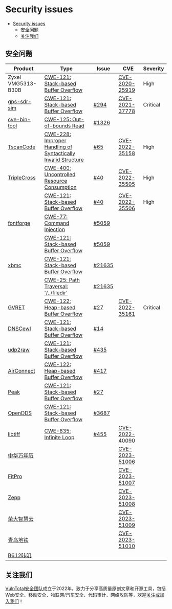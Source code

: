 # Security issues

- [Security issues](#security-issues)
  - [安全问题](#安全问题)
  - [关注我们](#关注我们)

## 安全问题

| Product | Type | Issue | CVE | Severity |
| --- | --- | --- | --- | --- |
| Zyxel VMG5313-B30B | [CWE-121: Stack-based Buffer Overflow](https://cwe.mitre.org/data/definitions/121.html) | | [CVE-2020-25919](https://nvd.nist.gov/vuln/detail/CVE-2020-25919) | High |
| [gps-sdr-sim](https://github.com/osqzss/gps-sdr-sim) | [CWE-121: Stack-based Buffer Overflow](https://cwe.mitre.org/data/definitions/121.html) | [#294](https://github.com/osqzss/gps-sdr-sim/issues/294) | [CVE-2021-37778](https://nvd.nist.gov/vuln/detail/CVE-2021-37778) | Critical |
| [cve-bin-tool](https://github.com/intel/cve-bin-tool) | [CWE-125: Out-of-bounds Read](https://cwe.mitre.org/data/definitions/125.html) | [#1326](https://github.com/intel/cve-bin-tool/issues/1326) | |
| [TscanCode](https://github.com/Tencent/TscanCode) | [CWE-228: Improper Handling of Syntactically Invalid Structure](https://cwe.mitre.org/data/definitions/228.html) | [#65](https://github.com/Tencent/TscanCode/issues/65) | [CVE-2022-35158](https://nvd.nist.gov/vuln/detail/CVE-2022-35158) | High |
| [TripleCross](https://github.com/h3xduck/TripleCross) | [CWE-400: Uncontrolled Resource Consumption](https://cwe.mitre.org/data/definitions/400.html) |[#40](https://github.com/h3xduck/TripleCross/issues/40) | [CVE-2022-35505](https://nvd.nist.gov/vuln/detail/CVE-2022-35505) | High |
| | [CWE-121: Stack-based Buffer Overflow](https://cwe.mitre.org/data/definitions/121.html) |[#40](https://github.com/h3xduck/TripleCross/issues/40) | [CVE-2022-35506](https://nvd.nist.gov/vuln/detail/CVE-2022-35506) | High |
| [fontforge](https://github.com/fontforge/fontforge) | [CWE-77: Command Injection](https://cwe.mitre.org/data/definitions/77.html) | [#5059](https://github.com/fontforge/fontforge/issues/5059) | |
| | [CWE-121: Stack-based Buffer Overflow](https://cwe.mitre.org/data/definitions/121.html) | [#5059](https://github.com/fontforge/fontforge/issues/5059) | |
| [xbmc](https://github.com/xbmc/xbmc)| [CWE-121: Stack-based Buffer Overflow](https://cwe.mitre.org/data/definitions/121.html) | [#21635](https://github.com/xbmc/xbmc/issues/21635) | |
| | [CWE-25: Path Traversal: '/../filedir'](https://cwe.mitre.org/data/definitions/25.html) | [#21635](https://github.com/xbmc/xbmc/issues/21635)| |
| [GVRET](https://github.com/collin80/GVRET) | [CWE-122: Heap-based Buffer Overflow](https://cwe.mitre.org/data/definitions/122.html) | [#27](https://github.com/collin80/GVRET/issues/27) | [CVE-2022-35161](https://nvd.nist.gov/vuln/detail/CVE-2022-35161) | Critical |
| [DNSCewl](https://github.com/codingo/DNSCewl) | [CWE-121: Stack-based Buffer Overflow](https://cwe.mitre.org/data/definitions/121.html) | [#14](https://github.com/codingo/DNSCewl/issues/14) | |
| [udp2raw](https://github.com/wangyu-/udp2raw) | [CWE-121: Stack-based Buffer Overflow](https://cwe.mitre.org/data/definitions/121.html) | [#435](https://github.com/wangyu-/udp2raw/issues/435) | |
| [AirConnect](https://github.com/philippe44/AirConnect) | [CWE-122: Heap-based Buffer Overflow](https://cwe.mitre.org/data/definitions/122.html) | [#417](https://github.com/philippe44/AirConnect/issues/417) | |
| [Peak](https://github.com/peng-zhihui/Peak) | [CWE-121: Stack-based Buffer Overflow](https://cwe.mitre.org/data/definitions/121.html) | [#27](https://github.com/peng-zhihui/Peak/issues/27) | |
| [OpenDDS](https://github.com/objectcomputing/OpenDDS) | [CWE-121: Stack-based Buffer Overflow](https://cwe.mitre.org/data/definitions/121.html) | [#3687](https://github.com/objectcomputing/OpenDDS/issues/3687) | |
| [libtiff](https://gitlab.com/libtiff/libtiff) | [CWE-835: Infinite Loop](https://cwe.mitre.org/data/definitions/835.html) | [#455](https://gitlab.com/libtiff/libtiff/-/issues/455) | [CVE-2022-40090](https://nvd.nist.gov/vuln/detail/CVE-2022-40090) |
| [中华万年历](https://www.liqucn.com/rj/15731.shtml) | | | [CVE-2023-51006](https://nvd.nist.gov/vuln/detail/CVE-2023-51006) |
| [FitPro](https://www.liqucn.com/rj/1210874.shtml) | | | [CVE-2023-51007](https://nvd.nist.gov/vuln/detail/CVE-2023-51007) |
| [Zepp](https://www.liqucn.com/rj/691654.shtml) | | | [CVE-2023-51008](https://nvd.nist.gov/vuln/detail/CVE-2023-51008) |
| [荣大智慧云](https://www.liqucn.com/rj/188938.shtml) | | | [CVE-2023-51009](https://nvd.nist.gov/vuln/detail/CVE-2023-51009) |
| [青岛地铁](https://www.liqucn.com/rj/954072.shtml) | | | [CVE-2023-51010](https://nvd.nist.gov/vuln/detail/CVE-2023-51010) |
| [B612咔叽](https://www.liqucn.com/rj/683475.shtml) | | | |

## 关注我们

[VulnTotal安全团队](https://github.com/VulnTotal-Team)成立于2022年。致力于分享高质量原创文章和开源工具，包括Web安全、移动安全、物联网/汽车安全、代码审计、网络攻防等，欢迎[关注或加入我们](https://github.com/VulnTotal-Team/.github/blob/main/README.md)！

